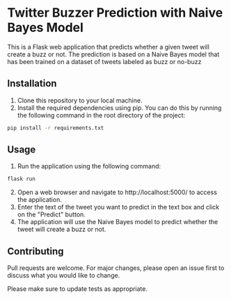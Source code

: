 # Twitter Buzzer Prediction with Naive Bayes Model

This is a Flask web application that predicts whether a given tweet will create a buzz or not. The prediction is based on a Naive Bayes model that has been trained on a dataset of tweets labeled as buzz or no-buzz
## Installation

1. Clone this repository to your local machine.
2. Install the required dependencies using pip. You can do this by running the following command in the root directory of the project:

```bash
pip install -r requirements.txt
```

## Usage
1. Run the application using the following command:
```bash
flask run
```
2. Open a web browser and navigate to http://localhost:5000/ to access the application.
3. Enter the text of the tweet you want to predict in the text box and click on the "Predict" button.
4. The application will use the Naive Bayes model to predict whether the tweet will create a buzz or not.

## Contributing

Pull requests are welcome. For major changes, please open an issue first
to discuss what you would like to change.

Please make sure to update tests as appropriate.
